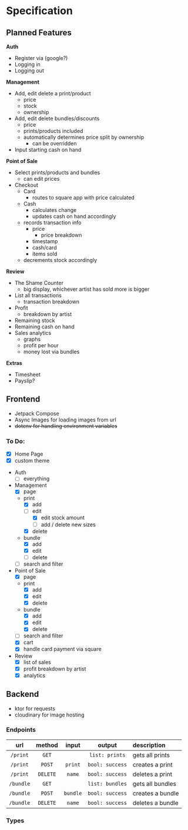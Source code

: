 # Specification

## Planned Features

**Auth**
- Register via (google?)
- Logging in
- Logging out

**Management**
- Add, edit delete a print/product
  - price
  - stock
  - ownership 
- Add, edit delete bundles/discounts
  - price
  - prints/products included
  - automatically determines price split by ownership
    - can be overridden
- Input starting cash on hand

**Point of Sale**
- Select prints/products and bundles
  - can edit prices
- Checkout
  - Card
    - routes to square app with price calculated
  - Cash
    - calculates change
    - updates cash on hand accordingly
  - records transaction info
    - price
      - price breakdown
    - timestamp
    - cash/card
    - items sold
  - decrements stock accordingly

**Review**
- The Shame Counter
  - big display, whichever artist has sold more is bigger
- List all transactions
  - transaction breakdown
- Profit
  - breakdown by artist
- Remaining stock
- Remaining cash on hand
- Sales analytics
  - graphs
  - profit per hour
  - money lost via bundles

**Extras**
- Timesheet
- Payslip?

## Frontend
- Jetpack Compose
- Async Images for loading images from url
- ~~dotenv for handling environment variables~~

### To Do:
- [x] Home Page
- [x] custom theme
- Auth
  - [ ] everything
- Management
  - [x] page
  - print
     - [x] add
    - [ ] edit
      - [x] edit stock amount
      - [ ] add / delete new sizes
    - [x] delete
  - bundle
    - [x] add
    - [x] edit
    - [ ] delete
  - [ ] search and filter
- Point of Sale
  - [x] page
  - print
    - [x] add
    - [x] edit
    - [x] delete
  - bundle
    - [x] add
    - [x] edit
    - [x] delete
  - [ ] search and filter
  - [x] cart
  - [x] handle card payment via square
- Review
  - [x] list of sales
  - [x] profit breakdown by artist
  - [x] analytics

## Backend

 - ktor for requests
 - cloudinary for image hosting

### Endpoints

|     url     |   method   |   input    |       output       | description      |
|:-----------:|:----------:|:----------:|:------------------:|:-----------------|
| ``/print``  |  ``GET``   |            |  ``list: prints``  | gets all prints  |
| ``/print``  |  ``POST``  | ``print``  | ``bool: success``  | creates a print  | 
| ``/print``  | ``DELETE`` |  ``name``  | ``bool: success``  | deletes a print  |
| ``/bundle`` |  ``GET``   |            | ``list: bundles``  | gets all bundles |
| ``/bundle`` |  ``POST``  | ``bundle`` | ``bool: success``  | creates a bundle |
| ``/bundle`` | ``DELETE`` |  ``name``  | ``bool: success``  | deletes a bundle |




### Types
